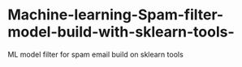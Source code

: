 # Machine-learning-Spam-filter-model-build-with-sklearn-tools-
ML model filter for spam email build on sklearn tools 
